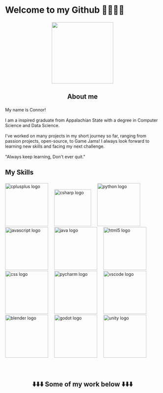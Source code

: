<h1 align="left">Welcome to my Github 👾👾👾👾</h1>

###

<div align="center">
  <img height="200" src="https://media.tenor.com/95sRCKYBwOIAAAAM/alien-green-alien.gif"  />
</div>

###

<h2 align="center">About me</h2>

###

<p align="left">My name is Connor! <br><br>I am a inspired graduate from Appalachian State with a degree in Computer Science and Data Science. <br><br>I've worked on many projects in my short journey so far, ranging from passion projects, open-source, to Game Jams! I always look forward to learning new skills and facing my next challenge. <br><br>"Always keep learning, Don't ever quit."</p>

###

<p align="left"></p>

###

<h2 align="left">My Skills</h2>

###

<div align="left">
  <img src="https://basitdurrani-portfolio.netlify.app/images/xxodzo30yoab1.gif" height="140" alt="cplusplus logo"/>
  <img width="12" />
  <img src="https://i.redd.it/vzkhe4s8dlab1.gif" height="120" alt="csharp logo"  />
  <img width="12" />
  <img src="https://cdn.jsdelivr.net/gh/devicons/devicon/icons/python/python-original.svg" height="140" alt="python logo"  />
  <img width="12" />
  <img src="https://cdn.jsdelivr.net/gh/devicons/devicon/icons/javascript/javascript-original.svg" height="140" alt="javascript logo"  />
  <img width="12" />
  <img src="https://cdn.jsdelivr.net/gh/devicons/devicon/icons/java/java-original.svg" height="140" alt="java logo"  />
  <img width="12" />
  <img src="https://cdn.jsdelivr.net/gh/devicons/devicon/icons/html5/html5-original.svg" height="140" alt="html5 logo"  />
  <img width="12" />
  <img src="https://cdn.jsdelivr.net/gh/devicons/devicon/icons/css3/css3-original.svg" height="140" alt="css logo"  />
  <img width="12" />
  <img src="https://cdn.jsdelivr.net/gh/devicons/devicon/icons/pycharm/pycharm-original.svg" height="140" alt="pycharm logo"  />
  <img width="12" />
  <img src="https://cdn.jsdelivr.net/gh/devicons/devicon/icons/vscode/vscode-original.svg" height="140" alt="vscode logo"  />
  <img width="12" />
  <img src="https://cdn.jsdelivr.net/gh/devicons/devicon/icons/blender/blender-original.svg" height="140" alt="blender logo"  />
  <img width="12" />
  <img src="https://cdn.jsdelivr.net/gh/devicons/devicon/icons/godot/godot-original.svg" height="140" alt="godot logo"  />
  <img width="12" />
  <img src="https://cdn.jsdelivr.net/gh/devicons/devicon/icons/unity/unity-original.svg" height="140" alt="unity logo"  />
</div>

###

<br clear="both">

<p align="left"></p>

###

<h2 align="center">⬇️⬇️⬇️ Some of my work below  ⬇️⬇️⬇️</h2>

###
